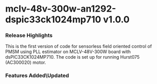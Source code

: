 # mclv-48v-300w-an1292-dspic33ck1024mp710 v1.0.0
### Release Highlights
This is the first version of code for sensorless field oriented control of PMSM using PLL estimator on MCLV-48V-300W board with dsPIC33CK1024MP710. 
The code is set up for running Hurst075 (AC300020) motor.


### Features Added\Updated



